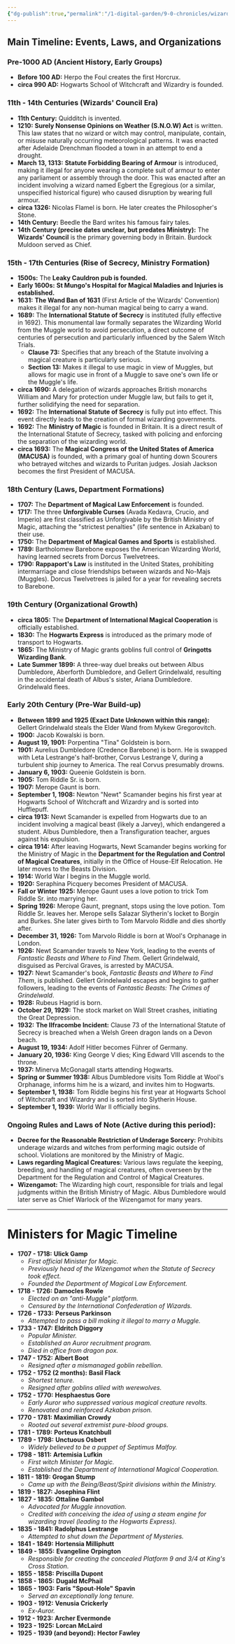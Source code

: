 ```yaml
---
{"dg-publish":true,"permalink":"/1-digital-garden/9-0-chronicles/wizarding-world-timeline-to-sep-1939/"}
---
```


## Main Timeline: Events, Laws, and Organizations

### Pre-1000 AD (Ancient History, Early Groups)

* **Before 100 AD:** Herpo the Foul creates the first Horcrux.
* **circa 990 AD:** Hogwarts School of Witchcraft and Wizardry is founded.

### 11th - 14th Centuries (Wizards' Council Era)

* **11th Century:** Quidditch is invented.
* **1210:** **Surely Nonsense Opinions on Weather (S.N.O.W) Act** is written. This law states that no wizard or witch may control, manipulate, contain, or misuse naturally occurring meteorological patterns. It was enacted after Adelaide Drenchman flooded a town in an attempt to end a drought.
* **March 13, 1313:** **Statute Forbidding Bearing of Armour** is introduced, making it illegal for anyone wearing a complete suit of armour to enter any parliament or assembly through the door. This was enacted after an incident involving a wizard named Egbert the Egregious (or a similar, unspecified historical figure) who caused disruption by wearing full armour.
* **circa 1326:** Nicolas Flamel is born. He later creates the Philosopher's Stone.
* **14th Century:** Beedle the Bard writes his famous fairy tales.
* **14th Century (precise dates unclear, but predates Ministry):** The **Wizards' Council** is the primary governing body in Britain. Burdock Muldoon served as Chief.

### 15th - 17th Centuries (Rise of Secrecy, Ministry Formation)

* **1500s:** The **Leaky Cauldron pub is founded.**
* **Early 1600s:** **St Mungo's Hospital for Magical Maladies and Injuries is established.**
* **1631:** **The Wand Ban of 1631** (First Article of the Wizards' Convention) makes it illegal for any non-human magical being to carry a wand.
* **1689:** The **International Statute of Secrecy** is instituted (fully effective in 1692). This monumental law formally separates the Wizarding World from the Muggle world to avoid persecution, a direct outcome of centuries of persecution and particularly influenced by the Salem Witch Trials.
    * **Clause 73:** Specifies that any breach of the Statute involving a magical creature is particularly serious.
    * **Section 13:** Makes it illegal to use magic in view of Muggles, but allows for magic use in front of a Muggle to save one's own life or the Muggle's life.
* **circa 1690:** A delegation of wizards approaches British monarchs William and Mary for protection under Muggle law, but fails to get it, further solidifying the need for separation.
* **1692:** The **International Statute of Secrecy** is fully put into effect. This event directly leads to the creation of formal wizarding governments.
* **1692:** The **Ministry of Magic** is founded in Britain. It is a direct result of the International Statute of Secrecy, tasked with policing and enforcing the separation of the wizarding world.
* **circa 1693:** The **Magical Congress of the United States of America (MACUSA)** is founded, with a primary goal of hunting down Scourers who betrayed witches and wizards to Puritan judges. Josiah Jackson becomes the first President of MACUSA.

### 18th Century (Laws, Department Formations)

* **1707:** The **Department of Magical Law Enforcement** is founded.
* **1717:** The three **Unforgivable Curses** (Avada Kedavra, Crucio, and Imperio) are first classified as Unforgivable by the British Ministry of Magic, attaching the "strictest penalties" (life sentence in Azkaban) to their use.
* **1750:** The **Department of Magical Games and Sports** is established.
* **1789:** Bartholomew Barebone exposes the American Wizarding World, having learned secrets from Dorcus Twelvetrees.
* **1790:** **Rappaport's Law** is instituted in the United States, prohibiting intermarriage and close friendships between wizards and No-Majs (Muggles). Dorcus Twelvetrees is jailed for a year for revealing secrets to Barebone.

### 19th Century (Organizational Growth)

* **circa 1805:** The **Department of International Magical Cooperation** is officially established.
* **1830:** The **Hogwarts Express** is introduced as the primary mode of transport to Hogwarts.
* **1865:** The Ministry of Magic grants goblins full control of **Gringotts Wizarding Bank**.
* **Late Summer 1899:** A three-way duel breaks out between Albus Dumbledore, Aberforth Dumbledore, and Gellert Grindelwald, resulting in the accidental death of Albus's sister, Ariana Dumbledore. Grindelwald flees.

### Early 20th Century (Pre-War Build-up)

* **Between 1899 and 1925 (Exact Date Unknown within this range):** Gellert Grindelwald steals the Elder Wand from Mykew Gregorovitch.
* **1900:** Jacob Kowalski is born.
* **August 19, 1901:** Porpentina "Tina" Goldstein is born.
* **1901:** Aurelius Dumbledore (Credence Barebone) is born. He is swapped with Leta Lestrange's half-brother, Corvus Lestrange V, during a turbulent ship journey to America. The real Corvus presumably drowns.
* **January 6, 1903:** Queenie Goldstein is born.
* **1905:** Tom Riddle Sr. is born.
* **1907:** Merope Gaunt is born.
* **September 1, 1908:** Newton "Newt" Scamander begins his first year at Hogwarts School of Witchcraft and Wizardry and is sorted into Hufflepuff.
* **circa 1913:** Newt Scamander is expelled from Hogwarts due to an incident involving a magical beast (likely a Jarvey), which endangered a student. Albus Dumbledore, then a Transfiguration teacher, argues against his expulsion.
* **circa 1914:** After leaving Hogwarts, Newt Scamander begins working for the Ministry of Magic in the **Department for the Regulation and Control of Magical Creatures**, initially in the Office of House-Elf Relocation. He later moves to the Beasts Division.
* **1914:** World War I begins in the Muggle world.
* **1920:** Seraphina Picquery becomes President of MACUSA.
* **Fall or Winter 1925:** Merope Gaunt uses a love potion to trick Tom Riddle Sr. into marrying her.
* **Spring 1926:** Merope Gaunt, pregnant, stops using the love potion. Tom Riddle Sr. leaves her. Merope sells Salazar Slytherin's locket to Borgin and Burkes. She later gives birth to Tom Marvolo Riddle and dies shortly after.
* **December 31, 1926:** Tom Marvolo Riddle is born at Wool's Orphanage in London.
* **1926:** Newt Scamander travels to New York, leading to the events of *Fantastic Beasts and Where to Find Them*. Gellert Grindelwald, disguised as Percival Graves, is arrested by MACUSA.
* **1927:** Newt Scamander's book, *Fantastic Beasts and Where to Find Them*, is published. Gellert Grindelwald escapes and begins to gather followers, leading to the events of *Fantastic Beasts: The Crimes of Grindelwald*.
* **1928:** Rubeus Hagrid is born.
* **October 29, 1929:** The stock market on Wall Street crashes, initiating the Great Depression.
* **1932:** **The Ilfracombe Incident:** Clause 73 of the International Statute of Secrecy is breached when a Welsh Green dragon lands on a Devon beach.
* **August 19, 1934:** Adolf Hitler becomes Führer of Germany.
* **January 20, 1936:** King George V dies; King Edward VIII ascends to the throne.
* **1937:** Minerva McGonagall starts attending Hogwarts.
* **Spring or Summer 1938:** Albus Dumbledore visits Tom Riddle at Wool's Orphanage, informs him he is a wizard, and invites him to Hogwarts.
* **September 1, 1938:** Tom Riddle begins his first year at Hogwarts School of Witchcraft and Wizardry and is sorted into Slytherin House.
* **September 1, 1939:** World War II officially begins.

### Ongoing Rules and Laws of Note (Active during this period):

* **Decree for the Reasonable Restriction of Underage Sorcery:** Prohibits underage wizards and witches from performing magic outside of school. Violations are monitored by the Ministry of Magic.
* **Laws regarding Magical Creatures:** Various laws regulate the keeping, breeding, and handling of magical creatures, often overseen by the Department for the Regulation and Control of Magical Creatures.
* **Wizengamot:** The Wizarding high court, responsible for trials and legal judgments within the British Ministry of Magic. Albus Dumbledore would later serve as Chief Warlock of the Wizengamot for many years.

---

# Ministers for Magic Timeline

* **1707 - 1718:** **Ulick Gamp**
    * *First official Minister for Magic.*
    * *Previously head of the Wizengamot when the Statute of Secrecy took effect.*
    * *Founded the Department of Magical Law Enforcement.*
* **1718 - 1726:** **Damocles Rowle**
    * *Elected on an "anti-Muggle" platform.*
    * *Censured by the International Confederation of Wizards.*
* **1726 - 1733:** **Perseus Parkinson**
    * *Attempted to pass a bill making it illegal to marry a Muggle.*
* **1733 - 1747:** **Eldritch Diggory**
    * *Popular Minister.*
    * *Established an Auror recruitment program.*
    * *Died in office from dragon pox.*
* **1747 - 1752:** **Albert Boot**
    * *Resigned after a mismanaged goblin rebellion.*
* **1752 - 1752 (2 months):** **Basil Flack**
    * *Shortest tenure.*
    * *Resigned after goblins allied with werewolves.*
* **1752 - 1770:** **Hesphaestus Gore**
    * *Early Auror who suppressed various magical creature revolts.*
    * *Renovated and reinforced Azkaban prison.*
* **1770 - 1781:** **Maximilian Crowdy**
    * *Rooted out several extremist pure-blood groups.*
* **1781 - 1789:** **Porteus Knatchbull**
* **1789 - 1798:** **Unctuous Osbert**
    * *Widely believed to be a puppet of Septimus Malfoy.*
* **1798 - 1811:** **Artemisia Lufkin**
    * *First witch Minister for Magic.*
    * *Established the Department of International Magical Cooperation.*
* **1811 - 1819:** **Grogan Stump**
    * *Came up with the Being/Beast/Spirit divisions within the Ministry.*
* **1819 - 1827:** **Josephina Flint**
* **1827 - 1835:** **Ottaline Gambol**
    * *Advocated for Muggle innovation.*
    * *Credited with conceiving the idea of using a steam engine for wizarding travel (leading to the Hogwarts Express).*
* **1835 - 1841:** **Radolphus Lestrange**
    * *Attempted to shut down the Department of Mysteries.*
* **1841 - 1849:** **Hortensia Milliphutt**
* **1849 - 1855:** **Evangeline Orpington**
    * *Responsible for creating the concealed Platform 9 and 3/4 at King's Cross Station.*
* **1855 - 1858:** **Priscilla Dupont**
* **1858 - 1865:** **Dugald McPhail**
* **1865 - 1903:** **Faris "Spout-Hole" Spavin**
    * *Served an exceptionally long tenure.*
* **1903 - 1912:** **Venusia Crickerly**
    * *Ex-Auror.*
* **1912 - 1923:** **Archer Evermonde**
* **1923 - 1925:** **Lorcan McLaird**
* **1925 - 1939 (and beyond):** **Hector Fawley**

